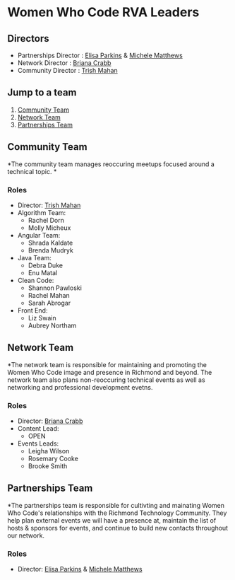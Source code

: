 # Women Who Code RVA Leaders 

## Directors
- Partnerships Director : [Elisa Parkins](https://twitter.com/elisa_parkin?lang=en) & [Michele Matthews](https://twitter.com/mlmatthews?lang=en)
- Network Director : [Briana Crabb](https://twitter.com/bcrabb63)
- Community Director : [Trish Mahan](https://twitter.com/trishmahan?lang=en) 

## Jump to a team
1. [Community Team](#community-team)
1. [Network Team](#network-team)
1. [Partnerships Team](#partnerships-team)


## Community Team 
*The community team manages reoccuring meetups focused around a technical topic. *

### Roles
- Director: [Trish Mahan](https://twitter.com/trishmahan?lang=en)
- Algorithm Team:
  - Rachel Dorn
  - Molly Micheux
- Angular Team: 
  - Shrada Kaldate
  - Brenda Mudryk
- Java Team: 
  - Debra Duke
  - Enu Matal 
- Clean Code: 
  - Shannon Pawloski 
  - Rachel Mahan 
  - Sarah Abrogar
- Front End:
  - Liz Swain
  - Aubrey Northam 

## Network Team
*The network team is responsible for maintaining and promoting the Women Who Code image and presence in Richmond and beyond. The network team  also plans non-reoccuring technical events as well as networking and professional development evetns. 

### Roles
- Director: [Briana Crabb](https://twitter.com/bcrabb63)
- Content Lead:
  - OPEN
- Events Leads: 
  - Leigha Wilson
  - Rosemary Cooke 
  - Brooke Smith 
  
 ## Partnerships Team 
 *The partnerships team is responsible for cultivting and mainating Women Who Code's relationships with the Richmond Technology Community. They help plan external events we will have a presence at, maintain the list of hosts & sponsors for events, and continue to build new contacts throughout our network. 
 
 ### Roles 
 - Director: [Elisa Parkins](https://twitter.com/elisa_parkin?lang=en) & [Michele Matthews](https://twitter.com/mlmatthews?lang=en)

